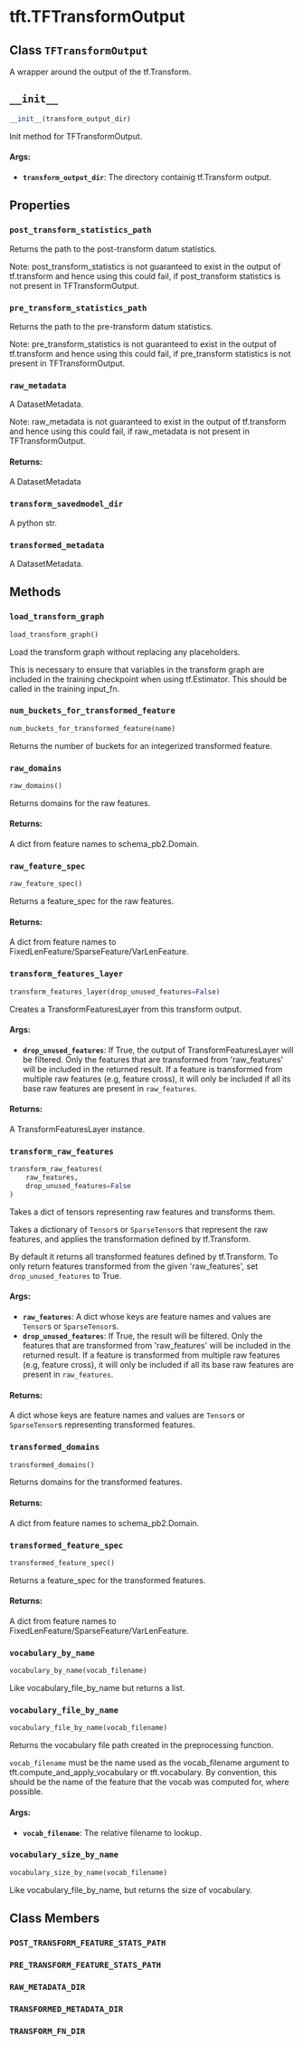 <div itemscope itemtype="http://developers.google.com/ReferenceObject">
<meta itemprop="name" content="tft.TFTransformOutput" />
<meta itemprop="path" content="Stable" />
<meta itemprop="property" content="post_transform_statistics_path"/>
<meta itemprop="property" content="pre_transform_statistics_path"/>
<meta itemprop="property" content="raw_metadata"/>
<meta itemprop="property" content="transform_savedmodel_dir"/>
<meta itemprop="property" content="transformed_metadata"/>
<meta itemprop="property" content="__init__"/>
<meta itemprop="property" content="load_transform_graph"/>
<meta itemprop="property" content="num_buckets_for_transformed_feature"/>
<meta itemprop="property" content="raw_domains"/>
<meta itemprop="property" content="raw_feature_spec"/>
<meta itemprop="property" content="transform_features_layer"/>
<meta itemprop="property" content="transform_raw_features"/>
<meta itemprop="property" content="transformed_domains"/>
<meta itemprop="property" content="transformed_feature_spec"/>
<meta itemprop="property" content="vocabulary_by_name"/>
<meta itemprop="property" content="vocabulary_file_by_name"/>
<meta itemprop="property" content="vocabulary_size_by_name"/>
<meta itemprop="property" content="POST_TRANSFORM_FEATURE_STATS_PATH"/>
<meta itemprop="property" content="PRE_TRANSFORM_FEATURE_STATS_PATH"/>
<meta itemprop="property" content="RAW_METADATA_DIR"/>
<meta itemprop="property" content="TRANSFORMED_METADATA_DIR"/>
<meta itemprop="property" content="TRANSFORM_FN_DIR"/>
</div>

# tft.TFTransformOutput

## Class `TFTransformOutput`



A wrapper around the output of the tf.Transform.

<h2 id="__init__"><code>__init__</code></h2>

``` python
__init__(transform_output_dir)
```

Init method for TFTransformOutput.

#### Args:

* <b>`transform_output_dir`</b>: The directory containig tf.Transform output.



## Properties

<h3 id="post_transform_statistics_path"><code>post_transform_statistics_path</code></h3>

Returns the path to the post-transform datum statistics.

Note: post_transform_statistics is not guaranteed to exist in the output of
tf.transform and hence using this could fail, if post_transform statistics
is not present in TFTransformOutput.

<h3 id="pre_transform_statistics_path"><code>pre_transform_statistics_path</code></h3>

Returns the path to the pre-transform datum statistics.

Note: pre_transform_statistics is not guaranteed to exist in the output of
tf.transform and hence using this could fail, if pre_transform statistics is
not present in TFTransformOutput.

<h3 id="raw_metadata"><code>raw_metadata</code></h3>

A DatasetMetadata.

Note: raw_metadata is not guaranteed to exist in the output of tf.transform
and hence using this could fail, if raw_metadata is not present in
TFTransformOutput.

#### Returns:

A DatasetMetadata

<h3 id="transform_savedmodel_dir"><code>transform_savedmodel_dir</code></h3>

A python str.

<h3 id="transformed_metadata"><code>transformed_metadata</code></h3>

A DatasetMetadata.



## Methods

<h3 id="load_transform_graph"><code>load_transform_graph</code></h3>

``` python
load_transform_graph()
```

Load the transform graph without replacing any placeholders.

This is necessary to ensure that variables in the transform graph are
included in the training checkpoint when using tf.Estimator.  This should
be called in the training input_fn.

<h3 id="num_buckets_for_transformed_feature"><code>num_buckets_for_transformed_feature</code></h3>

``` python
num_buckets_for_transformed_feature(name)
```

Returns the number of buckets for an integerized transformed feature.

<h3 id="raw_domains"><code>raw_domains</code></h3>

``` python
raw_domains()
```

Returns domains for the raw features.

#### Returns:

A dict from feature names to schema_pb2.Domain.

<h3 id="raw_feature_spec"><code>raw_feature_spec</code></h3>

``` python
raw_feature_spec()
```

Returns a feature_spec for the raw features.

#### Returns:

A dict from feature names to FixedLenFeature/SparseFeature/VarLenFeature.

<h3 id="transform_features_layer"><code>transform_features_layer</code></h3>

``` python
transform_features_layer(drop_unused_features=False)
```

Creates a TransformFeaturesLayer from this transform output.

#### Args:

* <b>`drop_unused_features`</b>: If True, the output of TransformFeaturesLayer will
    be filtered. Only the features that are transformed from 'raw_features'
    will be included in the returned result. If a feature is transformed
    from multiple raw features (e.g, feature cross), it will only be
    included if all its base raw features are present in `raw_features`.


#### Returns:

A TransformFeaturesLayer instance.

<h3 id="transform_raw_features"><code>transform_raw_features</code></h3>

``` python
transform_raw_features(
    raw_features,
    drop_unused_features=False
)
```

Takes a dict of tensors representing raw features and transforms them.

Takes a dictionary of `Tensor`s or `SparseTensor`s that represent the raw
features, and applies the transformation defined by tf.Transform.

By default it returns all transformed features defined by tf.Transform. To
only return features transformed from the given 'raw_features', set
`drop_unused_features` to True.

#### Args:

* <b>`raw_features`</b>: A dict whose keys are feature names and values are `Tensor`s
    or `SparseTensor`s.
* <b>`drop_unused_features`</b>: If True, the result will be filtered. Only the
    features that are transformed from 'raw_features' will be included in
    the returned result. If a feature is transformed from multiple raw
    features (e.g, feature cross), it will only be included if all its base
    raw features are present in `raw_features`.


#### Returns:

A dict whose keys are feature names and values are `Tensor`s or
    `SparseTensor`s representing transformed features.

<h3 id="transformed_domains"><code>transformed_domains</code></h3>

``` python
transformed_domains()
```

Returns domains for the transformed features.

#### Returns:

A dict from feature names to schema_pb2.Domain.

<h3 id="transformed_feature_spec"><code>transformed_feature_spec</code></h3>

``` python
transformed_feature_spec()
```

Returns a feature_spec for the transformed features.

#### Returns:

A dict from feature names to FixedLenFeature/SparseFeature/VarLenFeature.

<h3 id="vocabulary_by_name"><code>vocabulary_by_name</code></h3>

``` python
vocabulary_by_name(vocab_filename)
```

Like vocabulary_file_by_name but returns a list.

<h3 id="vocabulary_file_by_name"><code>vocabulary_file_by_name</code></h3>

``` python
vocabulary_file_by_name(vocab_filename)
```

Returns the vocabulary file path created in the preprocessing function.

`vocab_filename` must be the name used as the vocab_filename argument to
tft.compute_and_apply_vocabulary or tft.vocabulary. By convention, this
should be the name of the feature that the vocab was computed for, where
possible.

#### Args:

* <b>`vocab_filename`</b>: The relative filename to lookup.

<h3 id="vocabulary_size_by_name"><code>vocabulary_size_by_name</code></h3>

``` python
vocabulary_size_by_name(vocab_filename)
```

Like vocabulary_file_by_name, but returns the size of vocabulary.



## Class Members

<h3 id="POST_TRANSFORM_FEATURE_STATS_PATH"><code>POST_TRANSFORM_FEATURE_STATS_PATH</code></h3>

<h3 id="PRE_TRANSFORM_FEATURE_STATS_PATH"><code>PRE_TRANSFORM_FEATURE_STATS_PATH</code></h3>

<h3 id="RAW_METADATA_DIR"><code>RAW_METADATA_DIR</code></h3>

<h3 id="TRANSFORMED_METADATA_DIR"><code>TRANSFORMED_METADATA_DIR</code></h3>

<h3 id="TRANSFORM_FN_DIR"><code>TRANSFORM_FN_DIR</code></h3>

